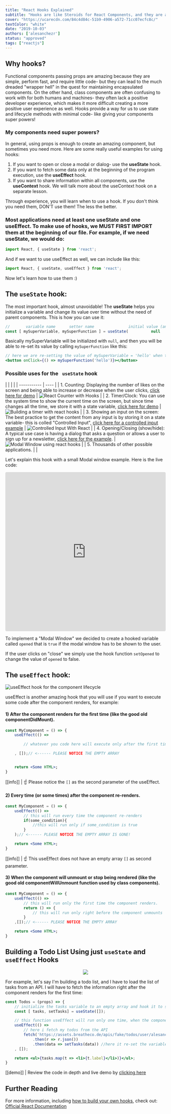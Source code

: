 ```yaml
---
title: "React Hooks Explained"
subtitle: "Hooks are like Steroids for React Components, and they are almost impossible to avoid. This lesson will focus on the 2 most important ones: useState and useEffect."
cover: "https://ucarecdn.com/84c4d84c-51b9-4906-a572-71cc07ecfc8c/"
textColor: "white"
date: "2019-10-03"
authors: ['alesanchezr']
status: "approved"
tags: ["reactjs"]
---
```


## Why hooks?

Functional components passing props are amazing because they are simple, perform fast, and require little code- but they can lead to the much dreaded "wrapper hell" in the quest for maintaining encapsulated components. On the other hand, class components are often confusing to work with for both humans and machines- they often lack a positive developer experience, which makes it more difficult creating a more positive user experience as well. Hooks provide a way for us to use state and lifecycle methods with minimal code- like giving your components super powers!

### My components need super powers?

In general, using props is enough to create an amazing component, but sometimes you need more. Here are some really useful examples for using hooks:

1. If you want to open or close a modal or dialog- use the **useState** hook.
2. If you want to fetch some data only at the beginning of the program execution, use the **useEffect** hook.
3. If you want to share information within all components, use the **useContext** hook. We will talk more about the useContext hook on a separate lesson.

Through experience, you will learn when to use a hook. If you don't think you need them, DON'T use them! The less the better.

### Most applications need at least one <strong>useState</strong> and one <strong>useEffect</strong>. To make use of hooks, we MUST FIRST IMPORT them at the beginning of our file. For example, if we need useState, we would do:

```jsx
import React, { useState } from 'react';
```

And if we want to use useEffect as well, we can include like this:

```jsx
import React, { useState, useEffect } from 'react';
```

Now let's learn how to use them :)

## The `useState` hook:

The most important hook, almost unavoidable! The <strong>useState</strong> helps you initialize a variable and change its value over time without the need of parent components. This is how you can use it:
```jsx
//       variable name      setter name               initial value (any value)
const [ mySuperVariable, mySuperFunction ] = useState(          null        );
```

Basically mySuperVariable will be initialized with `null`, and then you will be able to re-set its value by calling `mySuperFunction` like this:

```jsx
// here we are re-setting the value of mySuperVariable = 'hello' when the user clicks on a button:
<button onClick={() => mySuperFunction('hello')}></button>
```

### Possible uses for </strong>the ` useState` hook</strong>

|  |  |  |
| ----------- | ---- |
| 1. Counting: Displaying the number of likes on the screen and being able to increase or decrease when the user clicks, [click here for demo](https://codesandbox.io/s/wild-pond-soxu8?fontsize=14) | ![React Counter with Hooks](https://ucarecdn.com/af747595-cf02-42ca-a6bf-00c0c512ef40/reactcounterhooks.gif) |
| 2. Timer/Clock: You can use the system time to show the current time on the screen, but since time changes all the time, we store it with a state variable, [click here for demo](https://codesandbox.io/s/hungry-paper-kkh7g?fontsize=14) | ![Building a timer with react hooks](https://ucarecdn.com/763d40a2-d4ea-4cf5-a2cd-dc777f71efcb/timerreacthooks.gif) |
| 3. Showing an input on the screen: The best practice to get the content from any input is by storing it on a state variable- this is colled "Controlled Input", [click here for a controlled input example](https://codesandbox.io/s/brave-albattani-irhy7?fontsize=14) | ![Controlled Input With React](https://ucarecdn.com/d1347307-d440-464f-a793-7a457e9903ad/controlledinputreact.gif) |
| 4. Opening/Closing (show/hide): A typical use case is having a dialog that asks a question or allows a user to sign up for a newsletter, [click here for the example](https://codesandbox.io/s/modal-window-component-with-hooks-vb6de?fontsize=14). | ![Modal Window using react hooks](https://ucarecdn.com/03d2c2c4-f510-4088-9bb0-1665dbfe8a68/modalwindowhooks.gif) |
| 5. Thousands of other possible applications. | |

Let's explain this hook with a small Modal window example. Here is the live code:

<iframe src="https://codesandbox.io/embed/goofy-sutherland-vb6de?fontsize=14" title="Modal with hooks" allow="geolocation; microphone; camera; midi; vr; accelerometer; gyroscope; payment; ambient-light-sensor; encrypted-media; usb" style="width:100%; height:500px; border:0; border-radius: 4px; overflow:hidden;" sandbox="allow-modals allow-forms allow-popups allow-scripts allow-same-origin"></iframe>

To implement a "Modal Window" we decided to create a hooked variable called `opened` that is `true` if the modal window has to be shown to the user.

If the user clicks on "close" we simply use the hook function `setOpened` to change the value of `opened` to false.

## The `useEffect` hook:

![useEffect hook for the component lifecycle](https://ucarecdn.com/945ae0a2-2495-4955-9e9a-46fdd3efc682/componentlifecyclehooks.png)

useEffect is another amazing hook that you will use if you want to execute some code after the component renders, for example:

#### 1) After the component renders for the first time (like the good old componentDidMount).
```jsx
const MyComponent = () => {
    useEffect(() =>

        // whatever you code here will execute only after the first time the component renders

    , []);// <------ PLEASE NOTICE THE EMPTY ARRAY


    return <Some HTML>;
}
```
[[info]]
| :point_up: Please notice the `[]` as the second parameter of the useEffect.

#### 2) Every time (or some times) after the component re-renders.
```jsx
const MyComponent = () => {
    useEffect(() =>
        // this will run every time the component re-renders
        if(some_condition){
            //this will run only if some_condition is true
        }
    );// <------ PLEASE NOTICE THE EMPTY ARRAY IS GONE!

    return <Some HTML>;
}
```
[[info]]
| :point_up: This useEffect does not have an empty array `[]` as second parameter.

#### 3) When the component will unmount or stop being rendered (like the good old componentWillUnmount function used by class components).
```jsx
const MyComponent = () => {
    useEffect(() =>
        // this will run only the first time the component renders.
        return () => {
            // this will run only right before the component unmounts
        }
    ,[]);// <------ PLEASE NOTICE THE EMPTY ARRAY

    return <Some HTML>;
}
```

## Building a Todo List Using just `useState` and `useEffect` Hooks

<p align="center">
    <img src="https://ucarecdn.com/41f4a2be-380f-47af-acab-d479acf80921/todolisthooks.gif">
</p>

For example, let's say I'm building a todo list, and I have to load the list of tasks from an API. I will have to fetch the information right after the component renders for the first time:

```jsx
const Todos = (props) => {
    // initialize the tasks variable to an empty array and hook it to setTasks function
    const [ tasks, setTasks] = useState([]);

    // this function useEffect will run only one time, when the component is finally loaded the first time.
    useEffect(() =>
        // here i fetch my todos from the API
        fetch('https://assets.breatheco.de/apis/fake/todos/user/alesanchezr')
            .then(r => r.json())
            .then(data => setTasks(data)) //here it re-set the variable tasks with the incoming data
    , []);

    return <ul>{tasks.map(t => <li>{t.label}</li>)}</ul>;
}
```
[[demo]]
| Review the code in depth and live demo by [clicking here](https://codesandbox.io/s/xenodochial-varahamihira-egh86?fontsize=14)

## Further Reading
For more information, including [how to build your own hooks](https://reactjs.org/docs/hooks-custom.html), check out: [Official React Documentation](https://reactjs.org/docs/hooks-overview.html)

